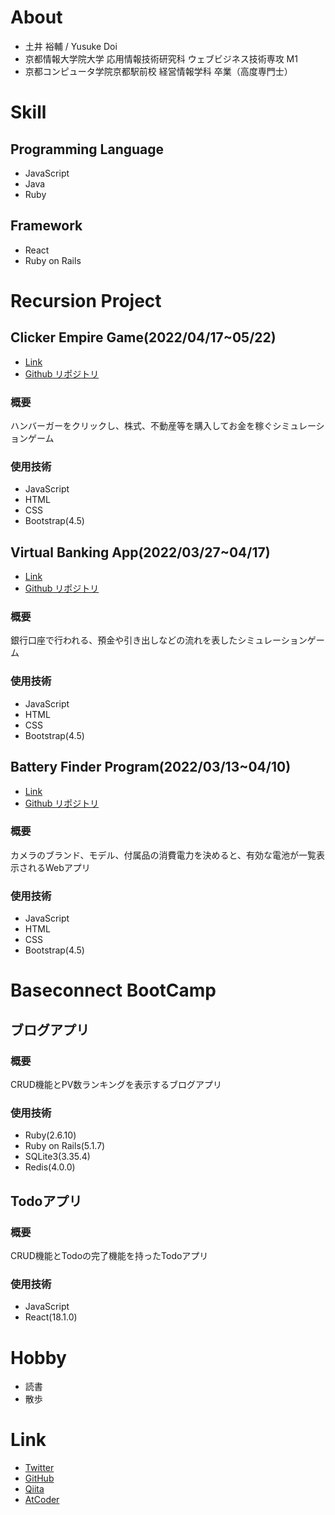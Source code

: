 # About
- 土井 裕輔 / Yusuke Doi
- 京都情報大学院大学 応用情報技術研究科 ウェブビジネス技術専攻 M1
- 京都コンピュータ学院京都駅前校 経営情報学科 卒業（高度専門士）

# Skill

## Programming Language
  - JavaScript
  - Java
  - Ruby

## Framework
  - React
  - Ruby on Rails

# Recursion Project

## Clicker Empire Game(2022/04/17~05/22)

- [Link](https://ponzukun.github.io/ClickerEmpireGame/)
- [Github リポジトリ](https://github.com/ponzukun/ClickerEmpireGame)

### 概要
ハンバーガーをクリックし、株式、不動産等を購入してお金を稼ぐシミュレーションゲーム

### 使用技術
- JavaScript
- HTML
- CSS
- Bootstrap(4.5)

## Virtual Banking App(2022/03/27~04/17)

- [Link](https://ponzukun.github.io/VirtualBankingApp/)
- [Github リポジトリ](https://github.com/ponzukun/VirtualBankingApp)

### 概要
銀行口座で行われる、預金や引き出しなどの流れを表したシミュレーションゲーム

### 使用技術
- JavaScript
- HTML
- CSS
- Bootstrap(4.5)

## Battery Finder Program(2022/03/13~04/10)

- [Link](https://ponzukun.github.io/BatteryFinderProgram/)
- [Github リポジトリ](https://github.com/ponzukun/BatteryFinderProgram)

### 概要
カメラのブランド、モデル、付属品の消費電力を決めると、有効な電池が一覧表示されるWebアプリ

### 使用技術
- JavaScript
- HTML
- CSS
- Bootstrap(4.5)

# Baseconnect BootCamp

## ブログアプリ

### 概要
CRUD機能とPV数ランキングを表示するブログアプリ

### 使用技術
- Ruby(2.6.10)
- Ruby on Rails(5.1.7)
- SQLite3(3.35.4)
- Redis(4.0.0)

## Todoアプリ

### 概要
CRUD機能とTodoの完了機能を持ったTodoアプリ

### 使用技術
- JavaScript
- React(18.1.0)

# Hobby
- 読書
- 散歩

# Link
- [Twitter](https://twitter.com/_ponzukun_)
- [GitHub](https://github.com/ponzukun)
- [Qiita](https://qiita.com/_ponzukun_)
- [AtCoder](https://atcoder.jp/users/ponzukun)
